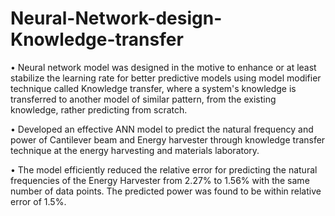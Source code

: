 # Neural-Network-design-Knowledge-transfer
• Neural network model was designed in the motive to enhance or at least stabilize the learning rate for better predictive models using 
model modifier technique called Knowledge transfer, where a system's knowledge is transferred to another model of similar pattern, from
the existing knowledge, rather predicting from scratch.

• Developed an effective ANN model to predict the natural frequency and power of Cantilever beam and Energy harvester through knowledge
transfer technique at the energy harvesting and materials laboratory.


• The model efficiently reduced the relative error for predicting the natural frequencies of the Energy Harvester from 2.27% to
1.56% with the same number of data points. The predicted power was found to be within relative error of 1.5%.
